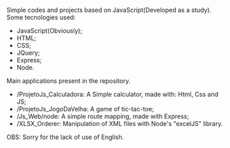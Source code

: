 Simple codes and projects based on JavaScript(Developed as a study).
Some tecnologies used:

* JavaScript(Obviously);
* HTML;
* CSS;
* JQuery;
* Express;
* Node.

Main applications present in the repository.

* /ProjetoJs_Calculadora: A Simple calculator, made with: Html, Css and JS;
* /ProjetoJs_JogoDaVelha: A game of tic-tac-toe;
* /Js_Web/node: A simple route mapping, made with Express;
* /XLSX_Orderer: Manipulation of XML files with Node's "excelJS" library.

OBS: Sorry for the lack of use of English.
